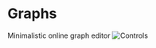 # Graphs
Minimalistic online graph editor
![Controls](/repository/images/help.png?raw=true "Editor Controls")
